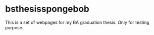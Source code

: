 # bsthesisspongebob
This is a set of webpages for my BA graduation thesis. Only for testing purpose. 
